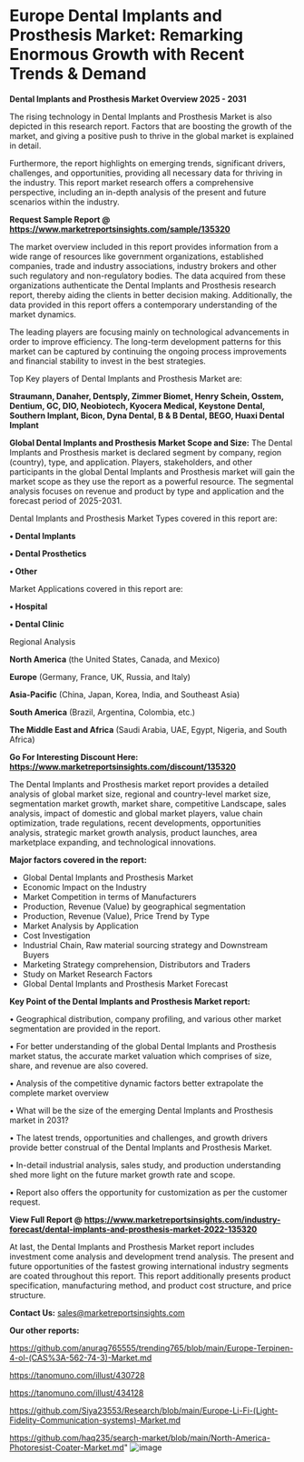 # Europe Dental Implants and Prosthesis Market: Remarking Enormous Growth with Recent Trends & Demand

<Strong> Dental Implants and Prosthesis Market Overview 2025 - 2031</strong>

The rising technology in Dental Implants and Prosthesis Market is also depicted in this research report. Factors that are boosting the growth of the market, and giving a positive push to thrive in the global market is explained in detail.

Furthermore, the report highlights on emerging trends, significant drivers, challenges, and opportunities, providing all necessary data for thriving in the industry. This report market research offers a comprehensive perspective, including an in-depth analysis of the present and future scenarios within the industry.

<strong>Request Sample Report @ <a href=https://www.marketreportsinsights.com/sample/135320>https://www.marketreportsinsights.com/sample/135320</a></strong>

The market overview included in this report provides information from a wide range of resources like government organizations, established companies, trade and industry associations, industry brokers and other such regulatory and non-regulatory bodies. The data acquired from these organizations authenticate the Dental Implants and Prosthesis research report, thereby aiding the clients in better decision making. Additionally, the data provided in this report offers a contemporary understanding of the market dynamics.

The leading players are focusing mainly on technological advancements in order to improve efficiency. The long-term development patterns for this market can be captured by continuing the ongoing process improvements and financial stability to invest in the best strategies.

Top Key players of Dental Implants and Prosthesis Market are:

<strong>Straumann, Danaher, Dentsply, Zimmer Biomet, Henry Schein, Osstem, Dentium, GC, DIO, Neobiotech, Kyocera Medical, Keystone Dental, Southern Implant, Bicon, Dyna Dental, B & B Dental, BEGO, Huaxi Dental Implant</strong>

<strong><b>Global Dental Implants and Prosthesis Market Scope and Size:</b></strong>
The Dental Implants and Prosthesis market is declared segment by company, region (country), type, and application. Players, stakeholders, and other participants in the global Dental Implants and Prosthesis market will gain the market scope as they use the report as a powerful resource. The segmental analysis focuses on revenue and product by type and application and the forecast period of 2025-2031.

Dental Implants and Prosthesis Market Types covered in this report are:

<strong>• Dental Implants

• Dental Prosthetics

• Other</strong>

Market Applications covered in this report are:

<strong>• Hospital

• Dental Clinic</strong> 

Regional Analysis

<strong>North America</strong> (the United States, Canada, and Mexico)

<strong>Europe</strong> (Germany, France, UK, Russia, and Italy)

<strong>Asia-Pacific</strong> (China, Japan, Korea, India, and Southeast Asia)

<strong>South America</strong> (Brazil, Argentina, Colombia, etc.)

<strong>The Middle East and Africa</strong> (Saudi Arabia, UAE, Egypt, Nigeria, and South Africa)

<strong>Go For Interesting Discount Here: <a href=https://www.marketreportsinsights.com/discount/135320>https://www.marketreportsinsights.com/discount/135320</a></strong>

The Dental Implants and Prosthesis market report provides a detailed analysis of global market size, regional and country-level market size, segmentation market growth, market share, competitive Landscape, sales analysis, impact of domestic and global market players, value chain optimization, trade regulations, recent developments, opportunities analysis, strategic market growth analysis, product launches, area marketplace expanding, and technological innovations.

<strong><b>Major factors covered in the report:</b></strong>
<ul>
  <li>Global Dental Implants and Prosthesis Market </li>
  <li>Economic Impact on the Industry</li>
  <li>Market Competition in terms of Manufacturers</li>
  <li>Production, Revenue (Value) by geographical segmentation</li>
  <li>Production, Revenue (Value), Price Trend by Type</li>
  <li>Market Analysis by Application</li>
  <li>Cost Investigation</li>
  <li>Industrial Chain, Raw material sourcing strategy and Downstream Buyers</li>
  <li>Marketing Strategy comprehension, Distributors and Traders</li>
  <li>Study on Market Research Factors</li>
  <li>Global Dental Implants and Prosthesis Market Forecast</li>
</ul>

<strong><b>Key Point of the Dental Implants and Prosthesis Market report:</b></strong>

• Geographical distribution, company profiling, and various other market segmentation are provided in the report.

• For better understanding of the global Dental Implants and Prosthesis market status, the accurate market valuation which comprises of size, share, and revenue are also covered.

• Analysis of the competitive dynamic factors better extrapolate the complete market overview

• What will be the size of the emerging Dental Implants and Prosthesis market in 2031?

• The latest trends, opportunities and challenges, and growth drivers provide better construal of the Dental Implants and Prosthesis Market.

• In-detail industrial analysis, sales study, and production understanding shed more light on the future market growth rate and scope.

• Report also offers the opportunity for customization as per the customer request.

<strong><b>View Full Report @ <a href=https://www.marketreportsinsights.com/industry-forecast/dental-implants-and-prosthesis-market-2022-135320>https://www.marketreportsinsights.com/industry-forecast/dental-implants-and-prosthesis-market-2022-135320</a></b></strong>


At last, the Dental Implants and Prosthesis Market report includes investment come analysis and development trend analysis. The present and future opportunities of the fastest growing international industry segments are coated throughout this report. This report additionally presents product specification, manufacturing method, and product cost structure, and price structure.

<strong>Contact Us:</strong>
sales@marketreportsinsights.com

<strong>Our other reports:</strong>

<a href=https://github.com/anurag765555/trending765/blob/main/Europe-Terpinen-4-ol-(CAS%3A-562-74-3)-Market.md>https://github.com/anurag765555/trending765/blob/main/Europe-Terpinen-4-ol-(CAS%3A-562-74-3)-Market.md</a>

<a href=https://tanomuno.com/illust/430728>https://tanomuno.com/illust/430728</a>

<a href=https://tanomuno.com/illust/434128>https://tanomuno.com/illust/434128</a>

<a href=https://github.com/Siya23553/Research/blob/main/Europe-Li-Fi-(Light-Fidelity-Communication-systems)-Market.md>https://github.com/Siya23553/Research/blob/main/Europe-Li-Fi-(Light-Fidelity-Communication-systems)-Market.md</a>

<a href=https://github.com/haq235/search-market/blob/main/North-America-Photoresist-Coater-Market.md>https://github.com/haq235/search-market/blob/main/North-America-Photoresist-Coater-Market.md</a>"
![image](https://github.com/user-attachments/assets/6f27a52e-cce7-4470-87e4-45796d009a7d)

